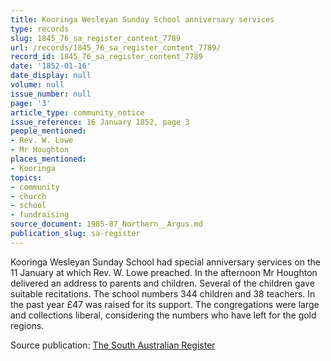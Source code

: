 ```yaml
---
title: Kooringa Wesleyan Sunday School anniversary services
type: records
slug: 1845_76_sa_register_content_7789
url: /records/1845_76_sa_register_content_7789/
record_id: 1845_76_sa_register_content_7789
date: '1852-01-16'
date_display: null
volume: null
issue_number: null
page: '3'
article_type: community_notice
issue_reference: 16 January 1852, page 3
people_mentioned:
- Rev. W. Lowe
- Mr Houghton
places_mentioned:
- Kooringa
topics:
- community
- church
- school
- fundraising
source_document: 1985-87_Northern__Argus.md
publication_slug: sa-register
---
```


Kooringa Wesleyan Sunday School had special anniversary services on the 11 January at which Rev. W. Lowe preached.  In the afternoon Mr Houghton delivered an address to parents and children.  Several of the children gave suitable recitations.  The school numbers 344 children and 38 teachers.  In the past year £47 was raised for its support.  The congregations were large and collections liberal, considering the numbers who have left for the gold regions.

Source publication: [The South Australian Register](/publications/sa-register/)
